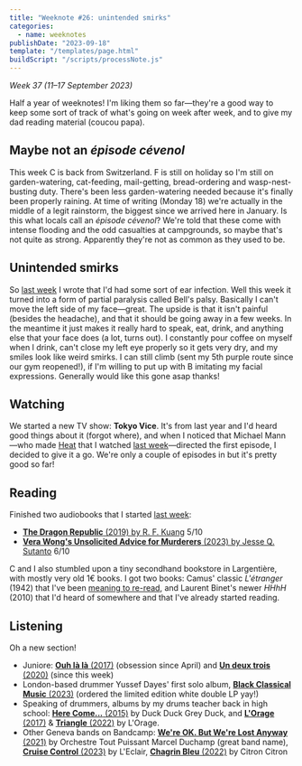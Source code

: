 ```yaml
---
title: "Weeknote #26: unintended smirks"
categories:
  - name: weeknotes
publishDate: "2023-09-18"
template: "/templates/page.html"
buildScript: "/scripts/processNote.js"
---
```


_Week 37 (11–17 September 2023)_

Half a year of weeknotes! I'm liking them so far—they're a good way to keep some sort of track of what's going on week after week, and to give my dad reading material (coucou papa).

## Maybe not an <em lang="fr">épisode cévenol</em>

This week C is back from Switzerland. F is still on holiday so I'm still on garden-watering, cat-feeding, mail-getting, bread-ordering and wasp-nest-busting duty. There's been less garden-watering needed because it's finally been properly raining. At time of writing (Monday 18) we're actually in the middle of a legit rainstorm, the biggest since we arrived here in January. Is this what locals call an <em lang="fr">épisode cévenol</em>? We're told that these come with intense flooding and the odd casualties at campgrounds, so maybe that's not quite as strong. Apparently they're not as common as they used to be.

## Unintended smirks

So [last week](/notes/weeknote-25-home-alone/) I wrote that I'd had some sort of ear infection. Well this week it turned into a form of partial paralysis called Bell's palsy. Basically I can't move the left side of my face—great. The upside is that it isn't painful (besides the headache), and that it should be going away in a few weeks. In the meantime it just makes it really hard to speak, eat, drink, and anything else that your face does (a lot, turns out). I constantly pour coffee on myself when I drink, can't close my left eye properly so it gets very dry, and my smiles look like weird smirks. I can still climb (sent my 5th purple route since our gym reopened!), if I'm willing to put up with B imitating my facial expressions. Generally would like this gone asap thanks!

## Watching

We started a new TV show: **Tokyo Vice**. It's from last year and I'd heard good things about it (forgot where), and when I noticed that Michael Mann—who made [Heat](/notes/heat-by-michael-mann/) that I watched [last week](/notes/weeknote-25-home-alone/)—directed the first episode, I decided to give it a go. We're only a couple of episodes in but it's pretty good so far!

## Reading

Finished two audiobooks that I started [last week](/notes/weeknote-25-home-alone/):

- [**The Dragon Republic** (2019) by R. F. Kuang](/notes/the-dragon-republic-by-r-f-kuang/) 5/10
- [**Vera Wong's Unsolicited Advice for Murderers** (2023) by Jesse Q. Sutanto](/notes/vera-wong-s-unsolicited-advice-for-murderers-by-jesse-q-sutanto/) 6/10

C and I also stumbled upon a tiny secondhand bookstore in Largentière, with mostly very old 1€ books. I got two books: Camus' classic <span lang="fr">_L'étranger_</span> (1942) that I've been [meaning to re-read](/notes/l-exil-et-le-royaume-by-albert-camus/), and Laurent Binet's newer _HHhH_ (2010) that I'd heard of somewhere and that I've already started reading.

## Listening

Oh a new section!

- Juniore: [**Ouh là là** (2017)](https://heyjuniore.bandcamp.com/album/ouh-l-l) (obsession since April) and [**Un deux trois** (2020)](https://heyjuniore.bandcamp.com/album/un-deux-trois) (since this week)
- London-based drummer Yussef Dayes' first solo album, [**Black Classical Music** (2023)](https://yussefdayes.bandcamp.com/album/black-classical-music) (ordered the limited edition white double LP yay!)
- Speaking of drummers, albums by my drums teacher back in high school: [**Here Come...** (2015)](https://duckduckgreyduck.bandcamp.com/album/here-come-album) by Duck Duck Grey Duck, and [**L'Orage** (2017)](https://lorage.bandcamp.com/album/lorage) & [**Triangle** (2022)](https://lorage.bandcamp.com/album/triangle-2) by L'Orage.
- Other Geneva bands on Bandcamp: [**We're OK. But We're Lost Anyway** (2021)](https://orchestretoutpuissantmarcelduchamp.bandcamp.com/album/were-ok-but-were-lost-anyway) by Orchestre Tout Puissant Marcel Duchamp (great band name), [**Cruise Control** (2023)](https://leclairband.bandcamp.com/album/cruise-control) by L'Eclair, [**Chagrin Bleu** (2022)](https://citroncitron.bandcamp.com/album/chagrin-bleu) by Citron Citron
